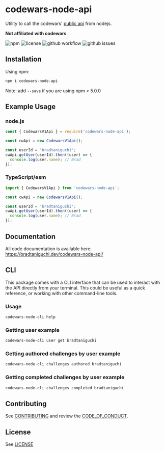 # codewars-node-api

Utility to call the codewars' [public api](https://dev.codewars.com/#introduction) from nodejs.

**Not affiliated with codewars**.

<img alt="npm" src="https://img.shields.io/npm/v/codewars-node-api?style=flat-square">
<img alt="license" src="https://img.shields.io/github/license/bradtaniguchi/codewars-node-api?style=flat-square">
<img alt="github workflow" src="https://img.shields.io/github/workflow/status/bradtaniguchi/codewars-node-api/on-push-workflow?style=flat-square">
<img alt="github issues" src="https://img.shields.io/github/issues/bradtaniguchi/codewars-node-api?style=flat-square">

## Installation

Using npm:

```bash
npm i codewars-node-api
```

Note: add `--save` if you are using npm < 5.0.0

## Example Usage

### node.js

```js
const { CodewarsV1Api } = require('codewars-node-api');

const cwApi = new CodewarsV1Api();

const userId = 'bradtaniguchi';
cwApi.getUser(userId).then((user) => {
  console.log(user.name); // Brad
});
```

### TypeScript/esm

```ts
import { CodewarsV1Api } from 'codewars-node-api';

const cwApi = new CodewarsV1Api();

const userId = 'bradtaniguchi';
cwApi.getUser(userId).then((user) => {
  console.log(user.name); // Brad
});
```

## Documentation

All code documentation is available here:
<https://bradtaniguchi.dev/codewars-node-api/>

## CLI

This package comes with a CLI interface that can be used to interact with the API directly from your terminal.
This could be useful as a quick reference, or working with other command-line tools.

### Usage

```bash
codewars-node-cli help
```

### Getting user example

```bash
codewars-node-cli user get bradtaniguchi
```

### Getting authored challenges by user example

```bash
codewars-node-cli challenges authored bradtaniguchi
```

### Getting completed challenges by user example

```bash
codewars-node-cli challenges completed bradtaniguchi
```

## Contributing

See [CONTRIBUTING](./CONTRIBUTING.md) and review the [CODE_OF_CONDUCT](./CODE_OF_CONDUCT).

## License

See [LICENSE](./LICENSE)
